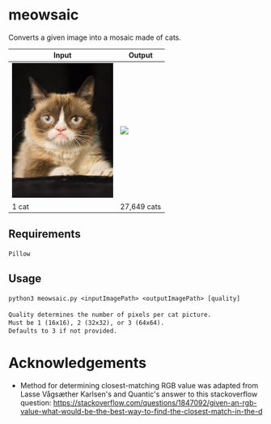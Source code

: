 # meowsaic
Converts a given image into a mosaic made of cats.

| Input                                             | Output                                           |
| --------------------------------------------------| ------------------------------------------------ |
| <img src="readmeimages/grumpycat.jpeg" width=200> | <img src="readmeimages/gm_mosaic.png" width=200> |
| 1 cat                                             | 27,649 cats                                      |

## Requirements
```
Pillow
```

## Usage
```
python3 meowsaic.py <inputImagePath> <outputImagePath> [quality]

Quality determines the number of pixels per cat picture.
Must be 1 (16x16), 2 (32x32), or 3 (64x64).
Defaults to 3 if not provided.
```

# Acknowledgements
* Method for determining closest-matching RGB value was adapted from Lasse Vågsæther Karlsen's and Quantic's answer to this stackoverflow question: https://stackoverflow.com/questions/1847092/given-an-rgb-value-what-would-be-the-best-way-to-find-the-closest-match-in-the-d
